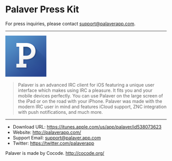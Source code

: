 Palaver Press Kit
=================

For press inquiries, please contact support@palaverapp.com.

---

<img src="Icons/1024.png" alt="Palaver Application Icon" width=128 height=128 />

> Palaver is an advanced IRC client for iOS featuring a unique user interface
> which makes using IRC a pleasure. It fits you and your mobile devices
> perfectly. You can use Palaver on the large screen of the iPad or on the road
> with your iPhone. Palaver was made with the modern IRC user in mind and
> features iCloud support, ZNC integration with push notifications, and much
> more.

---

- Download URL: https://itunes.apple.com/us/app/palaver/id538073623
- Website: http://palaverapp.com/
- Support Email: support@palaver.app.com
- Twitter: https://twitter.com/palaverapp

Palaver is made by Cocode. http://cocode.org/

